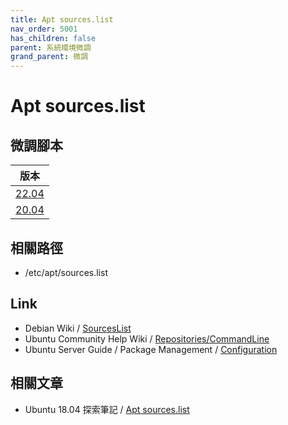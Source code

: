 ```yaml
---
title: Apt sources.list
nav_order: 5001
has_children: false
parent: 系統環境微調
grand_parent: 微調
---
```



# Apt sources.list

## 微調腳本

| 版本 |
| --- |
| [22.04](https://github.com/samwhelp/note-about-ubuntu/tree/gh-pages/_demo/adjustment/env/apt/apt-sources-list/22.04) |
| [20.04](https://github.com/samwhelp/note-about-ubuntu/tree/gh-pages/_demo/adjustment/env/apt/apt-sources-list/20.04) |


## 相關路徑

* /etc/apt/sources.list


## Link

* Debian Wiki / [SourcesList](https://wiki.debian.org/SourcesList)
* Ubuntu Community Help Wiki / [Repositories/CommandLine](https://help.ubuntu.com/community/Repositories/CommandLine)
* Ubuntu Server Guide / Package Management / [Configuration](https://help.ubuntu.com/lts/serverguide/configuration.html)


## 相關文章

* Ubuntu 18.04 探索筆記 / [Apt sources.list](https://samwhelp.github.io/note-ubuntu-18.04/read/howto/install/apt-sources-list/)
